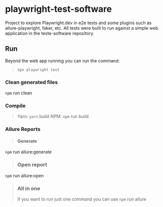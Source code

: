 # playwright-test-software
Project to explore Playwright.dev in e2e tests and some plugins such as allure-playwright, faker, etc. All tests were built to run against a simple web application in the teste-software repository. 


## Run
Beyond the web app running you can run the command:
> `npx playwright test`

### Clean generated files
`npm` run clean

### Compile
> Yarn: `yarn` build
> NPM: `npm` run build

### Allure Reports
> #### Generate
`npm` run allure:generate

> ### Open report
`npm` run allure:open

> ### All in one
>If you want to run just one command you can use
`npm` run allure 